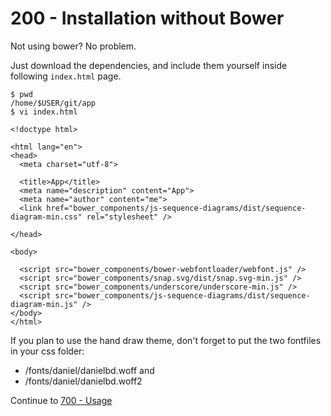 # 200 - Installation without Bower

Not using bower? No problem. 

Just download the dependencies, and include them yourself inside following ```index.html``` page. 

```
$ pwd
/home/$USER/git/app
$ vi index.html
```

```
<!doctype html>

<html lang="en">
<head>
  <meta charset="utf-8">

  <title>App</title>
  <meta name="description" content="App">
  <meta name="author" content="me">
  <link href="bower_components/js-sequence-diagrams/dist/sequence-diagram-min.css" rel="stylesheet" />

</head>

<body>

  <script src="bower_components/bower-webfontloader/webfont.js" />
  <script src="bower_components/snap.svg/dist/snap.svg-min.js" />
  <script src="bower_components/underscore/underscore-min.js" />
  <script src="bower_components/js-sequence-diagrams/dist/sequence-diagram-min.js" />
</body>
</html>
```

If you plan to use the hand draw theme, don't forget to put the two fontfiles in your css folder: 

- /fonts/daniel/danielbd.woff and 
- /fonts/daniel/danielbd.woff2

Continue to [700 - Usage](https://github.com/vanHeemstraSystems/web-sequence-diagrams-headstart/blob/main/200/100/700/README.md)
